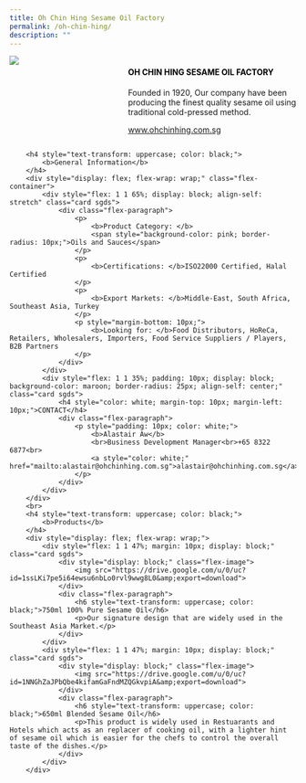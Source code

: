 ```yaml
---
title: Oh Chin Hing Sesame Oil Factory
permalink: /oh-chin-hing/
description: ""
---
```

<div class="flex-paragraph">
			<div style="display: flex; flex-wrap: wrap;" class="flex-container">
				<div style="flex: 1 1 40%; display: block;" class="card sgds">
					<img src="https://drive.google.com/u/0/uc?id=1FhrFQGpq8O51kJGgC-58dH6-r1qtielw&amp;export=download">
				</div>
				<div style="flex: 1 1 58%; display: block; margin-left: 3px" class="card-sgds">
					<h4 style="text-transform: uppercase; color: black;"><b>Oh Chin Hing Sesame Oil Factory</b></h4>
					<p>Founded in 1920, Our company have been producing the finest quality sesame oil using traditional cold-pressed method.</p>
					<p><a target="_blank" href="https://www.ohchinhing.com.sg">www.ohchinhing.com.sg</a></p>
				</div>
			</div>
		</div>
	
	
		<h4 style="text-transform: uppercase; color: black;">
			<b>General Information</b>
		</h4>
		<div style="display: flex; flex-wrap: wrap;" class="flex-container">
			<div style="flex: 1 1 65%; display: block; align-self: stretch" class="card sgds">
				<div class="flex-paragraph">
					<p>
						<b>Product Category: </b>
						<span style="background-color: pink; border-radius: 10px;">Oils and Sauces</span>
					</p>
					<p>
						<b>Certifications: </b>ISO22000 Certified, Halal Certified
					</p>
					<p>
						<b>Export Markets: </b>Middle-East, South Africa, Southeast Asia, Turkey
					</p>
					<p style="margin-bottom: 10px;">
						<b>Looking for: </b>Food Distributors, HoReCa, Retailers, Wholesalers, Importers, Food Service Suppliers / Players, B2B Partners
					</p>
				</div>
			</div>
			<div style="flex: 1 1 35%; padding: 10px; display: block; background-color: maroon; border-radius: 25px; align-self: center;" class="card sgds">
				<h4 style="color: white; margin-top: 10px; margin-left: 10px;">CONTACT</h4>
				<div class="flex-paragraph">
					<p style="padding: 10px; color: white;">
						<b>Alastair Aw</b>
						<br>Business Development Manager<br>+65 8322 6877<br>
						<a style="color: white;" href="mailto:alastair@ohchinhing.com.sg">alastair@ohchinhing.com.sg</a>
					</p>
				</div>
			</div>
		</div>
		<br>
		<h4 style="text-transform: uppercase; color: black;">
			<b>Products</b>
		</h4>
		<div style="display: flex; flex-wrap: wrap;">
			<div style="flex: 1 1 47%; margin: 10px; display: block;" class="card sgds">
				<div style="display: block;" class="flex-image">
					<img src="https://drive.google.com/u/0/uc?id=1ssLKi7pe5i64ewsu6nbLo0rvl9wwg8L0&amp;export=download">
				</div>
				<div class="flex-paragraph">
					<h6 style="text-transform: uppercase; color: black;">750ml 100% Pure Sesame Oil</h6>
					<p>Our signature design that are widely used in the Southeast Asia Market.</p>
				</div>
			</div>
			<div style="flex: 1 1 47%; margin: 10px; display: block;" class="card sgds">
				<div style="display: block;" class="flex-image">
					<img src="https://drive.google.com/u/0/uc?id=1NNGhZaJPbQbe4kifamGaFndMZQGkvpiA&amp;export=download">
				</div>
				<div class="flex-paragraph">
					<h6 style="text-transform: uppercase; color: black;">650ml Blended Sesame Oil</h6>
					<p>This product is widely used in Restuarants and Hotels which acts as an replacer of cooking oil, with a lighter hint of sesame oil which is easier for the chefs to control the overall taste of the dishes.</p>
				</div>
			</div>
		</div>
